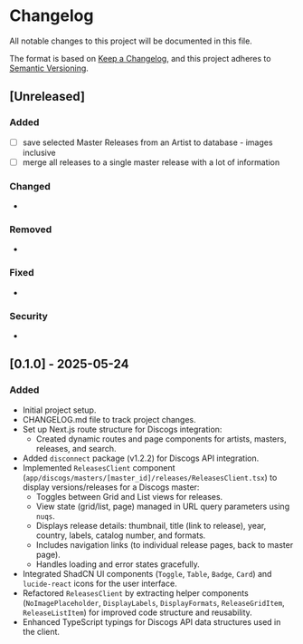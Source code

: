 # Changelog

All notable changes to this project will be documented in this file.

The format is based on [Keep a Changelog](https://keepachangelog.com/en/1.0.0/),
and this project adheres to [Semantic Versioning](https://semver.org/spec/v2.0.0.html).

## [Unreleased]

### Added

- [ ] save selected Master Releases from an Artist to database - images inclusive
- [ ] merge all releases to a single master release with a lot of information

### Changed

-

### Removed

-

### Fixed

-

### Security

-

## [0.1.0] - 2025-05-24

### Added

- Initial project setup.
- CHANGELOG.md file to track project changes.
- Set up Next.js route structure for Discogs integration:
  - Created dynamic routes and page components for artists, masters, releases, and search.
- Added `disconnect` package (v1.2.2) for Discogs API integration.
- Implemented `ReleasesClient` component (`app/discogs/masters/[master_id]/releases/ReleasesClient.tsx`) to display versions/releases for a Discogs master:
  - Toggles between Grid and List views for releases.
  - View state (grid/list, page) managed in URL query parameters using `nuqs`.
  - Displays release details: thumbnail, title (link to release), year, country, labels, catalog number, and formats.
  - Includes navigation links (to individual release pages, back to master page).
  - Handles loading and error states gracefully.
- Integrated ShadCN UI components (`Toggle`, `Table`, `Badge`, `Card`) and `lucide-react` icons for the user interface.
- Refactored `ReleasesClient` by extracting helper components (`NoImagePlaceholder`, `DisplayLabels`, `DisplayFormats`, `ReleaseGridItem`, `ReleaseListItem`) for improved code structure and reusability.
- Enhanced TypeScript typings for Discogs API data structures used in the client.
